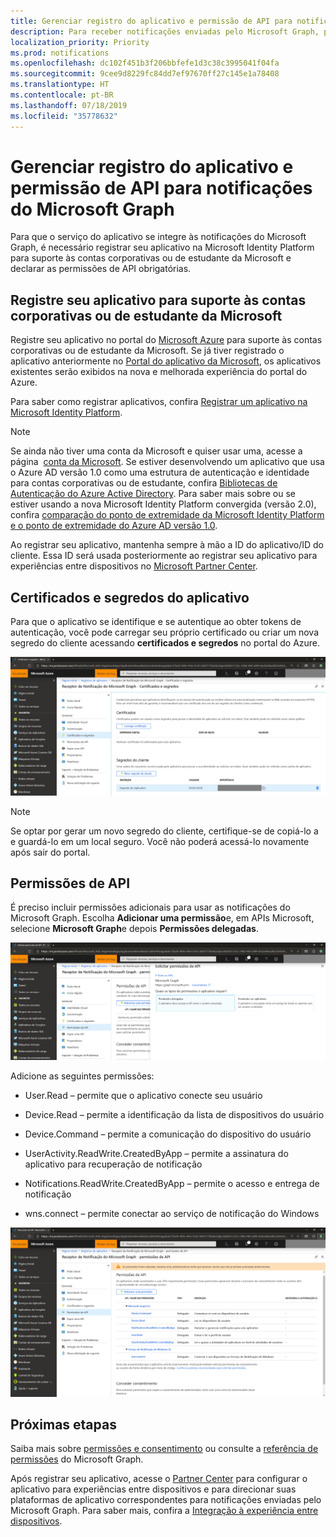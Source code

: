 ```yaml
---
title: Gerenciar registro do aplicativo e permissão de API para notificações do Microsoft Graph
description: Para receber notificações enviadas pelo Microsoft Graph, primeiro é necessário registrar seu aplicativo no portal do Microsoft Azure.
localization_priority: Priority
ms.prod: notifications
ms.openlocfilehash: dc102f451b3f206bbfefe1d3c38c3995041f04fa
ms.sourcegitcommit: 9cee9d8229fc84dd7ef97670ff27c145e1a78408
ms.translationtype: HT
ms.contentlocale: pt-BR
ms.lasthandoff: 07/18/2019
ms.locfileid: "35778632"
---
```

# <a name="manage-app-registration-and-api-permission-for-microsoft-graph-notifications"></a>Gerenciar registro do aplicativo e permissão de API para notificações do Microsoft Graph

Para que o serviço do aplicativo se integre às notificações do Microsoft Graph, é necessário registrar seu aplicativo na Microsoft Identity Platform para suporte às contas corporativas ou de estudante da Microsoft e declarar as permissões de API obrigatórias.

## <a name="register-your-app-to-support-microsoft-accounts-or-work-or-school-accounts"></a>Registre seu aplicativo para suporte às contas corporativas ou de estudante da Microsoft

Registre seu aplicativo no portal do [Microsoft Azure](https://portal.azure.com/#home) para suporte às contas corporativas ou de estudante da Microsoft. Se já tiver registrado o aplicativo anteriormente no [Portal do aplicativo da Microsoft](https://apps.dev.microsoft.com/), os aplicativos existentes serão exibidos na nova e melhorada experiência do portal do Azure.

Para saber como registrar aplicativos, confira [Registrar um aplicativo na Microsoft Identity Platform](auth-register-app-v2.md). 


> [!NOTE]
> Se ainda não tiver uma conta da Microsoft e quiser usar uma, acesse a página  [conta da Microsoft](https://account.microsoft.com/account). Se estiver desenvolvendo um aplicativo que usa o Azure AD versão 1.0 como uma estrutura de autenticação e identidade para contas corporativas ou de estudante, confira [Bibliotecas de Autenticação do Azure Active Directory](https://docs.microsoft.com/azure/active-directory/develop/active-directory-authentication-libraries). Para saber mais sobre ou se estiver usando a nova Microsoft Identity Platform convergida (versão 2.0), confira [comparação do ponto de extremidade da Microsoft Identity Platform e o ponto de extremidade do Azure AD versão 1.0](https://docs.microsoft.com/pt-BR/azure/active-directory/develop/azure-ad-endpoint-comparison).

Ao registrar seu aplicativo, mantenha sempre à mão a ID do aplicativo/ID do cliente. Essa ID será usada posteriormente ao registrar seu aplicativo para experiências entre dispositivos no [Microsoft Partner Center](https://partner.microsoft.com/).

## <a name="app-certificates-and-secrets"></a>Certificados e segredos do aplicativo 

Para que o aplicativo se identifique e se autentique ao obter tokens de autenticação, você pode carregar seu próprio certificado ou criar um nova segredo do cliente acessando **certificados e segredos** no portal do Azure.
    
![Captura de tela de certificados e segredos do aplicativo no portal do Azure](images/notifications-app-secrets.png)
    
> [!NOTE]
> Se optar por gerar um novo segredo do cliente, certifique-se de copiá-lo a e guardá-lo em um local seguro. Você não poderá acessá-lo novamente após sair do portal.

## <a name="api-permissions"></a>Permissões de API

É preciso incluir permissões adicionais para usar as notificações do Microsoft Graph. Escolha **Adicionar uma permissão**e, em APIs Microsoft, selecione **Microsoft Graph**e depois **Permissões delegadas**.
    
![Captura de tela da página de permissões de API de solicitação do portal do Azure](images/notifications-api-permissions.png)
    
Adicione as seguintes permissões:

- User.Read – permite que o aplicativo conecte seu usuário

- Device.Read – permite a identificação da lista de dispositivos do usuário

- Device.Command – permite a comunicação do dispositivo do usuário

- UserActivity.ReadWrite.CreatedByApp – permite a assinatura do aplicativo para recuperação de notificação

- Notifications.ReadWrite.CreatedByApp – permite o acesso e entrega de notificação

- wns.connect – permite conectar ao serviço de notificação do Windows

![Captura de tela das permissões delegadas para notificações no portal do Azure](images/notifications-api-permissions-list.png)

## <a name="next-steps"></a>Próximas etapas

Saiba mais sobre [permissões e consentimento](https://docs.microsoft.com/pt-BR/azure/active-directory/develop/v2-permissions-and-consent) ou consulte a [referência de permissões](https://docs.microsoft.com/pt-BR/graph/permissions-reference) do Microsoft Graph.

Após registrar seu aplicativo, acesse o [Partner Center](https://partner.microsoft.com/) para configurar o aplicativo para experiências entre dispositivos e para direcionar suas plataformas de aplicativo correspondentes para notificações enviadas pelo Microsoft Graph. Para saber mais, confira a [Integração à experiência entre dispositivos](notifications-integration-cross-device-experiences-onboarding.md). 
